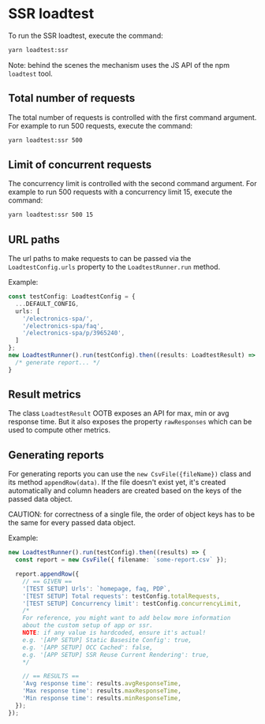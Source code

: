 # SSR loadtest

To run the SSR loadtest, execute the command:
```bash
yarn loadtest:ssr
```

Note: behind the scenes the mechanism uses the JS API of the npm `loadtest` tool.

## Total number of requests
The total number of requests is controlled with the first command argument. For example to run 500 requests, execute the command:
```bash
yarn loadtest:ssr 500
```

## Limit of concurrent requests
The concurrency limit is controlled with the second command argument. For example to run 500 requests with a concurrency limit 15, execute the command:
```bash
yarn loadtest:ssr 500 15
```

## URL paths
The url paths to make requests to can be passed via the `LoadtestConfig.urls` property to the `LoadtestRunner.run` method.

Example:

```ts
const testConfig: LoadtestConfig = {
  ...DEFAULT_CONFIG,
  urls: [
    '/electronics-spa/',
    '/electronics-spa/faq',
    '/electronics-spa/p/3965240',
  ]
};
new LoadtestRunner().run(testConfig).then((results: LoadtestResult) => {
  /* generate report... */
}
```

## Result metrics
The class `LoadtestResult` OOTB exposes an API for max, min or avg response time. But it also exposes the property `rawResponses` which can be used to compute other metrics.

## Generating reports

For generating reports you can use the `new CsvFile({fileName})` class and its method `appendRow(data)`. If the file doesn't exist yet, it's created automatically and column headers are created based on the keys of the passed data object.

CAUTION: for correctness of a single file, the order of object keys has to be the same for every passed data object.

Example:

```ts
new LoadtestRunner().run(testConfig).then((results) => {
  const report = new CsvFile({ filename: `some-report.csv` });

  report.appendRow({
    // == GIVEN ==
    '[TEST SETUP] Urls': `homepage, faq, PDP`,
    '[TEST SETUP] Total requests': testConfig.totalRequests,
    '[TEST SETUP] Concurrency limit': testConfig.concurrencyLimit,
    /*
    For reference, you might want to add below more information
    about the custom setup of app or ssr.
    NOTE: if any value is hardcoded, ensure it's actual!
    e.g. '[APP SETUP] Static Basesite Config': true,
    e.g. '[APP SETUP] OCC Cached': false,
    e.g. '[APP SETUP] SSR Reuse Current Rendering': true,
    */

    // == RESULTS ==
    'Avg response time': results.avgResponseTime,
    'Max response time': results.maxResponseTime,
    'Min response time': results.minResponseTime,
  });
});
```